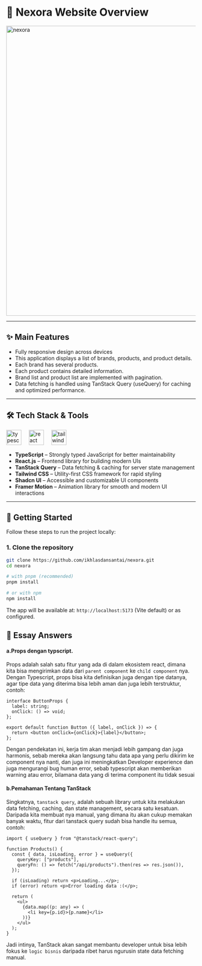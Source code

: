 <h1 align="left">🤖 Nexora Website Overview</h1>

<img width="1080" height="770" alt="nexora" src="https://github.com/user-attachments/assets/034cad07-bf6b-49b8-bc07-71ebb4cfd9e9" />

---

## ✨ Main Features

- Fully responsive design across devices  
- This application displays a list of brands, products, and product details.
- Each brand has several products.
- Each product contains detailed information.
- Brand list and product list are implemented with pagination.
- Data fetching is handled using TanStack Query (useQuery) for caching and optimized performance.

---

## 🛠️ Tech Stack & Tools

<div align="left">
  <img src="https://cdn.jsdelivr.net/gh/devicons/devicon/icons/typescript/typescript-original.svg" height="40" alt="typescript logo" />
  <img width="12" />
  <img src="https://cdn.jsdelivr.net/gh/devicons/devicon/icons/react/react-original.svg" height="40" alt="react logo" />
  <img width="12" />
  <img src="https://cdn.simpleicons.org/tailwindcss/06B6D4" height="40" alt="tailwindcss logo" />
</div>

- **TypeScript** – Strongly typed JavaScript for better maintainability  
- **React.js** – Frontend library for building modern UIs  
- **TanStack Query** – Data fetching & caching for server state management  
- **Tailwind CSS** – Utility-first CSS framework for rapid styling  
- **Shadcn UI** – Accessible and customizable UI components  
- **Framer Motion** – Animation library for smooth and modern UI interactions  
---

## 🚀 Getting Started

Follow these steps to run the project locally:

### 1. Clone the repository
```bash
git clone https://github.com/ikhlasdansantai/nexora.git
cd nexora

# with pnpm (recommended)
pnpm install

# or with npm
npm install
```
The app will be available at: `http://localhost:5173` (Vite default) or as configured.

## 🚀 Essay Answers

#### a.Props dengan typscript.
Props adalah salah satu fitur yang ada di dalam ekosistem react,  dimana kita bisa mengirimkan data dari `parent component` ke `child component` nya. Dengan Typescript, props bisa kita definisikan juga dengan tipe datanya, agar tipe data yang diterima bisa lebih aman dan juga lebih terstruktur, contoh:

```tsx
interface ButtonProps {
  label: string;
  onClick: () => void;
};

export default function Button ({ label, onClick }) => {
  return <button onClick={onClick}>{label}</button>;
};
```
Dengan pendekatan ini, kerja tim akan menjadi lebih gampang dan juga harmonis, sebab mereka akan langsung tahu data apa yang perlu dikirim ke component nya nanti, dan juga ini meningkatkan Developer experience dan juga mengurangi bug human error, sebab typescript akan memberikan warning atau error, bilamana data yang di terima component itu tidak sesuai 


#### b.Pemahaman Tentang TanStack
Singkatnya, `tanstack query`, adalah sebuah library untuk kita melakukan data fetching, caching, dan state management, secara satu kesatuan. Daripada kita membuat nya manual, yang dimana itu akan cukup memakan banyak waktu, fitur dari tanstack query sudah bisa handle itu semua, contoh:

```tsx
import { useQuery } from "@tanstack/react-query";

function Products() {
  const { data, isLoading, error } = useQuery({
    queryKey: ["products"],
    queryFn: () => fetch("/api/products").then(res => res.json()),
  });

  if (isLoading) return <p>Loading...</p>;
  if (error) return <p>Error loading data :(</p>;

  return (
    <ul>
      {data.map((p: any) => (
        <li key={p.id}>{p.name}</li>
      ))}
    </ul>
  );
}
```
Jadi intinya, TanStack akan sangat membantu developer untuk bisa lebih fokus ke `logic bisnis` daripada ribet harus ngurusin state data fetching manual.
